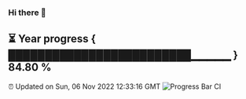 ### Hi there 👋
⏳ Year progress { █████████████████████████▁▁▁▁▁ } 84.80 %
---
⏰ Updated on Sun, 06 Nov 2022 12:33:16 GMT
![Progress Bar CI](https://github.com/liununu/liununu/workflows/Progress%20Bar%20CI/badge.svg)
